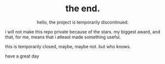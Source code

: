 <div align="center">
</div>
<h1 align="center">
  <b>the end.</b>
</h1>
<p align="center">
hello, the project is temporarily discontinued.

i will not make this repo private because of the stars. my biggest award, and that, for me, means that i atleast made something useful.

this is temporarily closed, maybe, maybe not. but who knows.

have a great day
</p>
  <br/>
